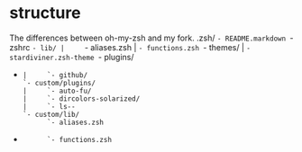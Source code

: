 # structure #

The differences between oh-my-zsh and my fork.
    .zsh/
      `- README.markdown
      `- zshrc
      `- lib/
      |     `- aliases.zsh
      |     `- functions.zsh
      `- themes/
      |     `- stardiviner.zsh-theme
      `- plugins/
-     |     `- github/
      `- custom/plugins/
      |     `- auto-fu/
      |     `- dircolors-solarized/
      |     `- ls--
      `- custom/lib/
            `- aliases.zsh
-           `- functions.zsh
